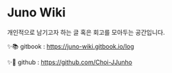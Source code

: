 # Juno Wiki

개인적으로 남기고자 하는 글 혹은 회고를 모아두는 공간입니다.

✨📚 gitbook : https://juno-wiki.gitbook.io/log

✨🐙 github : https://github.com/Choi-JJunho